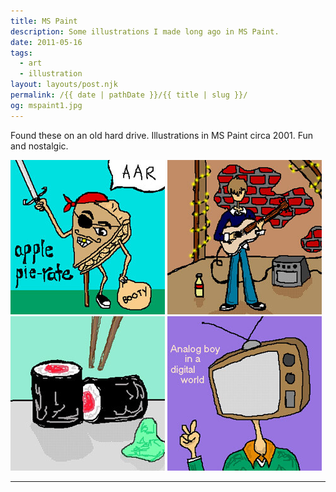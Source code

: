 ```yaml
---
title: MS Paint
description: Some illustrations I made long ago in MS Paint.
date: 2011-05-16
tags: 
  - art
  - illustration
layout: layouts/post.njk
permalink: /{{ date | pathDate }}/{{ title | slug }}/
og: mspaint1.jpg
---
```


Found these on an old hard drive. Illustrations in MS Paint circa 2001. Fun and nostalgic.

<p class="clearfix">
  <img src="/img/mspaint1.jpg" width="247" alt="apple pie-rate, a slice of apple pie with an eye patch and peg leg" class="img-left" />
  <img src="/img/mspaint2.jpg" alt="a guy playing guitar at a club" width="247" />
  <img src="/img/mspaint3.jpg" alt="tuna roll sushi" width="247" class="img-left" />
  <img src="/img/mspaint4.jpg" alt="a guy with an old tv as a head" width="247" />
</p>

---
